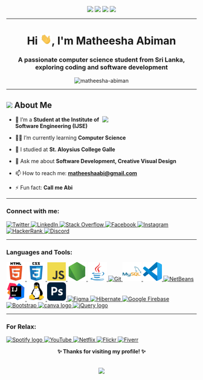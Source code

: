 <p align="center">
  <img src="https://img.shields.io/badge/Age-21-brightgreen" />
  <img src="https://img.shields.io/badge/Focus-Software%20Development-brightgreen" />
  <img src="https://img.shields.io/badge/Lives-Sri%20Lanka-success" />
  <img src="https://img.shields.io/badge/Languages-English%20%26%20Sinhala-brightgreen" />
</p>

---

<h1 align="center">Hi <img src="https://raw.githubusercontent.com/ABSphreak/ABSphreak/master/gifs/Hi.gif" width="30px">, I'm Matheesha Abiman </h1>
<h3 align="center">A passionate computer science student from Sri Lanka, exploring coding and software development</h3>

<p align="center"> 
  <img src="https://komarev.com/ghpvc/?username=matheesha-abiman&label=Profile%20views&color=0e75b6&style=flat" alt="matheesha-abiman" /> 
</p>

---

## <picture><img src="https://github.com/7oSkaaa/7oSkaaa/blob/main/Images/about_me.gif?raw=true" width="50px"></picture> About Me

<picture>
  <img align="right" src="https://github.com/7oSkaaa/7oSkaaa/blob/main/Images/Right_Side.gif?raw=true" width="250px">
</picture>

- 🏫 I’m a **Student at the Institute of Software Engineering (IJSE)**
  
- 🧑‍🎓 I’m currently learning **Computer Science**
  
- 🏫 I studied at **St. Aloysius College Galle**
  
- 💬 Ask me about **Software Development, Creative Visual Design**
  
- 📫 How to reach me: **[matheeshaabi@gmail.com](mailto:matheeshaabi@gmail.com)**
  
- ⚡ Fun fact: **Call me Abi**

---

<h3 align="left">Connect with me:</h3>
<p align="left">
  <a href="https://twitter.com/abi_man03" target="_blank">
    <img src="https://raw.githubusercontent.com/rahuldkjain/github-profile-readme-generator/master/src/images/icons/Social/twitter.svg" alt="Twitter" height="50" width="50" />
  </a>
  <a href="https://linkedin.com/in/matheesha-abiman" target="_blank">
    <img src="https://raw.githubusercontent.com/rahuldkjain/github-profile-readme-generator/master/src/images/icons/Social/linked-in-alt.svg" alt="LinkedIn" height="50" width="50" />
  </a>
  <a href="https://stackoverflow.com/users/816b75309" target="_blank">
    <img src="https://raw.githubusercontent.com/rahuldkjain/github-profile-readme-generator/master/src/images/icons/Social/stack-overflow.svg" alt="Stack Overflow" height="50" width="50" />
  </a>
  <a href="https://fb.com/matheeshaabimankankanamge" target="_blank">
    <img src="https://raw.githubusercontent.com/rahuldkjain/github-profile-readme-generator/master/src/images/icons/Social/facebook.svg" alt="Facebook" height="50" width="50" />
  </a>
  <a href="https://instagram.com/abi_man03" target="_blank">
    <img src="https://raw.githubusercontent.com/rahuldkjain/github-profile-readme-generator/master/src/images/icons/Social/instagram.svg" alt="Instagram" height="50" width="50" />
  </a>
  <a href="https://www.hackerrank.com/@matheesha_abiman" target="_blank">
    <img src="https://raw.githubusercontent.com/rahuldkjain/github-profile-readme-generator/master/src/images/icons/Social/hackerrank.svg" alt="HackerRank" height="50" width="50" />
  </a>
  <a href="https://discord.gg/abiman0132" target="_blank">
    <img src="https://raw.githubusercontent.com/rahuldkjain/github-profile-readme-generator/master/src/images/icons/Social/discord.svg" alt="Discord" height="50" width="50" />
  </a>
</p>

---

<h3 align="left">Languages and Tools:</h3>
<p align="left"> 
  <a href="https://www.w3.org/html/" target="_blank">
    <img src="https://raw.githubusercontent.com/devicons/devicon/master/icons/html5/html5-original-wordmark.svg" alt="HTML5" width="50" height="50" />
  </a>
  <a href="https://www.w3schools.com/css/" target="_blank">
    <img src="https://raw.githubusercontent.com/devicons/devicon/master/icons/css3/css3-original-wordmark.svg" alt="CSS3" width="50" height="50" />
  </a>
  <a href="https://developer.mozilla.org/en-US/docs/Web/JavaScript" target="_blank">
    <img src="https://raw.githubusercontent.com/devicons/devicon/master/icons/javascript/javascript-original.svg" alt="JavaScript" width="50" height="50" />
  </a>
  <a href="https://nodejs.org/" target="_blank">
    <img src="https://raw.githubusercontent.com/devicons/devicon/master/icons/nodejs/nodejs-original.svg" alt="Node.js" width="50" height="50" />
  </a>
  <a href="https://www.java.com/" target="_blank">
    <img src="https://raw.githubusercontent.com/devicons/devicon/master/icons/java/java-original.svg" alt="Java" width="50" height="50" />
  </a>
  <a href="https://git-scm.com/" target="_blank">
    <img src="https://www.vectorlogo.zone/logos/git-scm/git-scm-icon.svg" alt="Git" width="50" height="50" />
  </a>
  <a href="https://www.mysql.com/" target="_blank">
    <img src="https://raw.githubusercontent.com/devicons/devicon/master/icons/mysql/mysql-original-wordmark.svg" alt="MySQL" width="50" height="50" />
  </a>
  <a href="https://code.visualstudio.com/" target="_blank">
    <img src="https://raw.githubusercontent.com/devicons/devicon/master/icons/vscode/vscode-original.svg" alt="VS Code" width="50" height="50" />
  </a>
  <a href="https://netbeans.apache.org/" target="_blank">
    <img src="https://upload.wikimedia.org/wikipedia/commons/9/98/Apache_NetBeans_Logo.svg" alt="NetBeans" width="50" height="50" />
  </a>
  <a href="https://www.jetbrains.com/idea/" target="_blank">
    <img src="https://raw.githubusercontent.com/devicons/devicon/master/icons/intellij/intellij-original.svg" alt="IntelliJ IDEA" width="50" height="50" />
  </a>
  <a href="https://www.linux.org/" target="_blank">
    <img src="https://raw.githubusercontent.com/devicons/devicon/master/icons/linux/linux-original.svg" alt="Linux" width="50" height="50" />
  </a>
  <a href="https://www.adobe.com/products/photoshop.html" target="_blank">
    <img src="https://raw.githubusercontent.com/devicons/devicon/master/icons/photoshop/photoshop-plain.svg" alt="Adobe Photoshop" width="50" height="50" />
  </a>
   <a href="https://www.figma.com/" target="_blank">
    <img src="https://www.vectorlogo.zone/logos/figma/figma-icon.svg" alt="Figma" width="50" height="50" />
  </a>
  <a href="https://hibernate.org/" target="_blank">
    <img src="https://cdn.worldvectorlogo.com/logos/hibernate.svg" alt="Hibernate" width="50" height="50" />
</a>
<a href="https://firebase.google.com/" target="_blank">
    <img src="https://www.vectorlogo.zone/logos/firebase/firebase-icon.svg" alt="Google Firebase" width="50" height="50" />
</a>
<a href="https://getbootstrap.com/" target="_blank">
    <img src="https://getbootstrap.com/docs/5.3/assets/brand/bootstrap-logo-shadow.png" alt="Bootstrap" width="50" height="50" />
</a>
<a href="https://canva.com/" target="_blank">
     <img src="https://cdn.jsdelivr.net/gh/devicons/devicon/icons/canva/canva-original.svg" height="50" width="50" alt="canva logo"  />
</a>
<a href="https://jquery.com/" target="_blank">
     <img src="https://cdn.jsdelivr.net/gh/devicons/devicon/icons/jquery/jquery-original.svg" height="50" width="50" alt="jQuery logo" />
</a>
</p>

---

<h3 align="left">For Relax:</h3>
<p align="left">
  <!-- Existing links -->
 <a href="https://www.spotify.com/" target="_blank">
     <img src="https://upload.wikimedia.org/wikipedia/commons/8/84/Spotify_icon.svg" height="50" width="50" alt="Spotify logo" />
</a>
  <a href="https://www.youtube.com/" target="_blank">
    <img src="https://www.vectorlogo.zone/logos/youtube/youtube-icon.svg" alt="YouTube" width="50" height="50" />
  </a>
  <a href="https://www.netflix.com/" target="_blank">
    <img src="https://www.vectorlogo.zone/logos/netflix/netflix-icon.svg" alt="Netflix" width="50" height="50" />
  </a>
  <a href="https://www.flickr.com/people/visitlanka/" target="_blank">
    <img src="https://www.vectorlogo.zone/logos/flickr/flickr-icon.svg" alt="Flickr" width="50" height="50" />
  </a>
  <a href="https://www.fiverr.com/" target="_blank">
    <img src="https://www.vectorlogo.zone/logos/fiverr/fiverr-icon.svg" alt="Fiverr" width="50" height="50" />
</a>
</p>

<p align="center">
  <strong>✨ Thanks for visiting my profile! ✨</strong>
</p>

<h2 align="center">
  <img src='https://raw.githubusercontent.com/ShahriarShafin/ShahriarShafin/main/Assets/handshake.gif' width="100px">
</h2>
